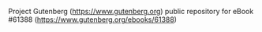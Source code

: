 Project Gutenberg (https://www.gutenberg.org) public repository for eBook #61388 (https://www.gutenberg.org/ebooks/61388)
